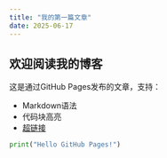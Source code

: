 ```yaml
---
title: "我的第一篇文章"
date: 2025-06-17
---
```


## 欢迎阅读我的博客

这是通过GitHub Pages发布的文章，支持：
- Markdown语法
- 代码块高亮
- [超链接](https://github.com)

```python
print("Hello GitHub Pages!")
